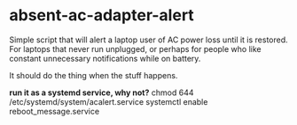 # absent-ac-adapter-alert
Simple script that will alert a laptop user of AC power loss until it is restored. For laptops that never run unplugged, or perhaps for people who like constant unnecessary notifications while on battery.

It should do the thing when the stuff happens. 


**run it as a systemd service, why not?**
chmod 644 /etc/systemd/system/acalert.service
systemctl enable reboot_message.service
